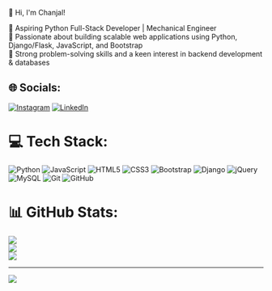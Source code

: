 👋 Hi, I'm Chanjal!

🚀 Aspiring Python Full-Stack Developer | Mechanical Engineer <br>
🔹 Passionate about building scalable web applications using Python, Django/Flask, JavaScript, and Bootstrap <br>
🔹 Strong problem-solving skills and a keen interest in backend development & databases <br>


## 🌐 Socials:
[![Instagram](https://img.shields.io/badge/Instagram-%23E4405F.svg?logo=Instagram&logoColor=white)](https://instagram.com/Chnjl_) [![LinkedIn](https://img.shields.io/badge/LinkedIn-%230077B5.svg?logo=linkedin&logoColor=white)](https://linkedin.com/in/chanjalV) 

# 💻 Tech Stack:
![Python](https://img.shields.io/badge/python-3670A0?style=for-the-badge&logo=python&logoColor=ffdd54) ![JavaScript](https://img.shields.io/badge/javascript-%23323330.svg?style=for-the-badge&logo=javascript&logoColor=%23F7DF1E) ![HTML5](https://img.shields.io/badge/html5-%23E34F26.svg?style=for-the-badge&logo=html5&logoColor=white) ![CSS3](https://img.shields.io/badge/css3-%231572B6.svg?style=for-the-badge&logo=css3&logoColor=white) ![Bootstrap](https://img.shields.io/badge/bootstrap-%238511FA.svg?style=for-the-badge&logo=bootstrap&logoColor=white) ![Django](https://img.shields.io/badge/django-%23092E20.svg?style=for-the-badge&logo=django&logoColor=white) ![jQuery](https://img.shields.io/badge/jquery-%230769AD.svg?style=for-the-badge&logo=jquery&logoColor=white) ![MySQL](https://img.shields.io/badge/mysql-4479A1.svg?style=for-the-badge&logo=mysql&logoColor=white) ![Git](https://img.shields.io/badge/git-%23F05033.svg?style=for-the-badge&logo=git&logoColor=white) ![GitHub](https://img.shields.io/badge/github-%23121011.svg?style=for-the-badge&logo=github&logoColor=white)
# 📊 GitHub Stats:
![](https://github-readme-stats.vercel.app/api?username=Chanjalv&theme=merko&hide_border=true&include_all_commits=false&count_private=false)<br/>
![](https://nirzak-streak-stats.vercel.app/?user=Chanjalv&theme=merko&hide_border=true)<br/>
![](https://github-readme-stats.vercel.app/api/top-langs/?username=Chanjalv&theme=merko&hide_border=true&include_all_commits=false&count_private=false&layout=compact)

---
[![](https://visitcount.itsvg.in/api?id=Chanjalv&icon=0&color=0)](https://visitcount.itsvg.in)

<!-- Proudly created with GPRM ( https://gprm.itsvg.in ) -->
